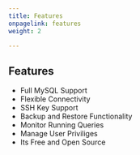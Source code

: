 ```yaml
---
title: Features
onpagelink: features
weight: 2

---
```


Features
--------

- Full MySQL Support
- Flexible Connectivity
- SSH Key Support
- Backup and Restore Functionality
- Monitor Running Queries
- Manage User Priviliges
- Its Free and Open Source
 